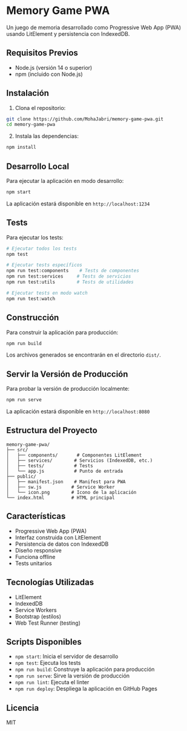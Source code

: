 # Memory Game PWA

Un juego de memoria desarrollado como Progressive Web App (PWA) usando LitElement y persistencia con IndexedDB.

## Requisitos Previos

- Node.js (versión 14 o superior)
- npm (incluido con Node.js)

## Instalación

1. Clona el repositorio:
```bash
git clone https://github.com/MohaJabri/memory-game-pwa.git
cd memory-game-pwa
```

2. Instala las dependencias:
```bash
npm install
```

## Desarrollo Local

Para ejecutar la aplicación en modo desarrollo:
```bash
npm start
```

La aplicación estará disponible en `http://localhost:1234`

## Tests

Para ejecutar los tests:
```bash
# Ejecutar todos los tests
npm test

# Ejecutar tests específicos
npm run test:components    # Tests de componentes
npm run test:services     # Tests de servicios
npm run test:utils        # Tests de utilidades

# Ejecutar tests en modo watch
npm run test:watch
```

## Construcción

Para construir la aplicación para producción:
```bash
npm run build
```

Los archivos generados se encontrarán en el directorio `dist/`.

## Servir la Versión de Producción

Para probar la versión de producción localmente:
```bash
npm run serve
```

La aplicación estará disponible en `http://localhost:8080`

## Estructura del Proyecto

```
memory-game-pwa/
├── src/
│   ├── components/       # Componentes LitElement
│   ├── services/        # Servicios (IndexedDB, etc.)
│   ├── tests/           # Tests
│   └── app.js           # Punto de entrada
├── public/
│   ├── manifest.json    # Manifest para PWA
│   ├── sw.js           # Service Worker
│   └── icon.png        # Icono de la aplicación
└── index.html          # HTML principal
```

## Características

- Progressive Web App (PWA)
- Interfaz construida con LitElement
- Persistencia de datos con IndexedDB
- Diseño responsive
- Funciona offline
- Tests unitarios

## Tecnologías Utilizadas

- LitElement
- IndexedDB
- Service Workers
- Bootstrap (estilos)
- Web Test Runner (testing)

## Scripts Disponibles

- `npm start`: Inicia el servidor de desarrollo
- `npm test`: Ejecuta los tests
- `npm run build`: Construye la aplicación para producción
- `npm run serve`: Sirve la versión de producción
- `npm run lint`: Ejecuta el linter
- `npm run deploy`: Despliega la aplicación en GitHub Pages

## Licencia

MIT